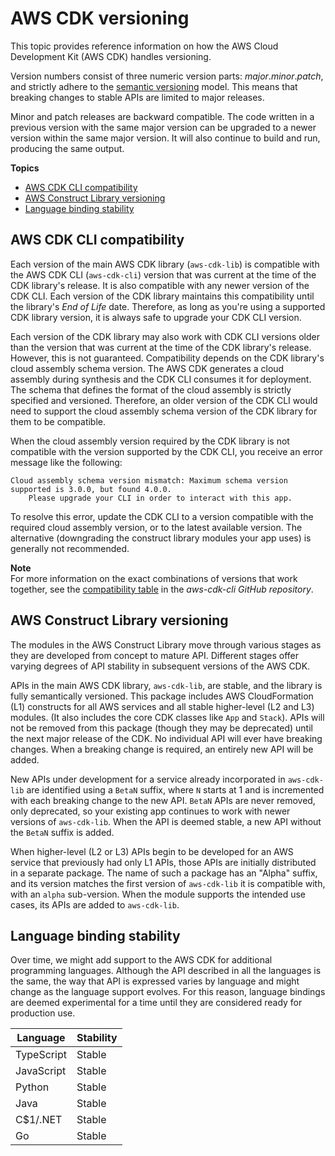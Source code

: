 # AWS CDK versioning<a name="versioning"></a>

This topic provides reference information on how the AWS Cloud Development Kit (AWS CDK) handles versioning.

Version numbers consist of three numeric version parts: *major*.*minor*.*patch*, and strictly adhere to the [semantic versioning](https://semver.org) model. This means that breaking changes to stable APIs are limited to major releases.

Minor and patch releases are backward compatible. The code written in a previous version with the same major version can be upgraded to a newer version within the same major version. It will also continue to build and run, producing the same output.

**Topics**
+ [AWS CDK CLI compatibility](#cdk-toolkit-versioning)
+ [AWS Construct Library versioning](#aws-construct-lib-stability)
+ [Language binding stability](#aws-construct-lib-versioning-binding)

## AWS CDK CLI compatibility<a name="cdk-toolkit-versioning"></a>

Each version of the main AWS CDK library (`aws-cdk-lib`) is compatible with the AWS CDK CLI (`aws-cdk-cli`) version that was current at the time of the CDK library's release. It is also compatible with any newer version of the CDK CLI. Each version of the CDK library maintains this compatibility until the library's *End of Life* date. Therefore, as long as you're using a supported CDK library version, it is always safe to upgrade your CDK CLI version.

Each version of the CDK library may also work with CDK CLI versions older than the version that was current at the time of the CDK library's release. However, this is not guaranteed. Compatibility depends on the CDK library's cloud assembly schema version. The AWS CDK generates a cloud assembly during synthesis and the CDK CLI consumes it for deployment. The schema that defines the format of the cloud assembly is strictly specified and versioned. Therefore, an older version of the CDK CLI would need to support the cloud assembly schema version of the CDK library for them to be compatible.

When the cloud assembly version required by the CDK library is not compatible with the version supported by the CDK CLI, you receive an error message like the following:

```
Cloud assembly schema version mismatch: Maximum schema version supported is 3.0.0, but found 4.0.0.
    Please upgrade your CLI in order to interact with this app.
```

To resolve this error, update the CDK CLI to a version compatible with the required cloud assembly version, or to the latest available version. The alternative (downgrading the construct library modules your app uses) is generally not recommended.

**Note**  
For more information on the exact combinations of versions that work together, see the [compatibility table](https://github.com/aws/aws-cdk-cli/blob/main/COMPATIBILITY.md) in the *aws-cdk-cli GitHub repository*.

## AWS Construct Library versioning<a name="aws-construct-lib-stability"></a>

The modules in the AWS Construct Library move through various stages as they are developed from concept to mature API. Different stages offer varying degrees of API stability in subsequent versions of the AWS CDK.

APIs in the main AWS CDK library, `aws-cdk-lib`, are stable, and the library is fully semantically versioned. This package includes AWS CloudFormation (L1) constructs for all AWS services and all stable higher-level (L2 and L3) modules. (It also includes the core CDK classes like `App` and `Stack`). APIs will not be removed from this package (though they may be deprecated) until the next major release of the CDK. No individual API will ever have breaking changes. When a breaking change is required, an entirely new API will be added.

New APIs under development for a service already incorporated in `aws-cdk-lib` are identified using a `BetaN` suffix, where `N` starts at 1 and is incremented with each breaking change to the new API. `BetaN` APIs are never removed, only deprecated, so your existing app continues to work with newer versions of `aws-cdk-lib`. When the API is deemed stable, a new API without the `BetaN` suffix is added.

When higher-level (L2 or L3) APIs begin to be developed for an AWS service that previously had only L1 APIs, those APIs are initially distributed in a separate package. The name of such a package has an "Alpha" suffix, and its version matches the first version of `aws-cdk-lib` it is compatible with, with an `alpha` sub-version. When the module supports the intended use cases, its APIs are added to `aws-cdk-lib`.

## Language binding stability<a name="aws-construct-lib-versioning-binding"></a>

Over time, we might add support to the AWS CDK for additional programming languages. Although the API described in all the languages is the same, the way that API is expressed varies by language and might change as the language support evolves. For this reason, language bindings are deemed experimental for a time until they are considered ready for production use.


| Language | Stability | 
| --- |--- |
| TypeScript | Stable | 
| JavaScript | Stable | 
| Python | Stable | 
| Java | Stable | 
| C\$1/.NET | Stable | 
| Go | Stable | 